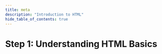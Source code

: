 ```yaml
---
title: meta
description: "Introduction to HTML"
hide_table_of_contents: true
---
```


# Step 1: Understanding HTML Basics
